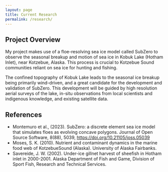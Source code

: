 ```yaml
---
layout: page
title: Current Research
permalink: /research/
---
```


## Project Overview

My project makes use of a floe-resolving sea ice model called SubZero to observe the seasonal breakup and motion of sea ice in Kobuk Lake (Hotham Inlet), near Kotzebue, Alaska. This process is crucial to Kotzebue Sound communities reliant on sea ice for hunting and fishing. 

The confined topography of Kobuk Lake leads to the seasonal ice breakup being primarily wind-driven, and a great candidate for the development and validation of SubZero. This development will be guided by high resolution aerial surveys of the lake, in-situ observations from local scientists and indigenous knowledge, and existing satellite data.

## References

- Montemuro et al., (2023). SubZero: a discrete element sea ice model that simulates floes as evolving concave polygons. Journal of Open Source Software, 8(88), 5039, https://doi.org/10.21105/joss.05039
- Moses, S. K. (2010). Nutrient and contaminant dynamics in the marine food web of KotzebueSound (Alaska). University of Alaska Fairbanks.
- Savereide, J. W. (2002). Under-ice gillnet harvest of sheefish in Hotham inlet in 2000-2001. Alaska Department of Fish and Game, Division of Sport Fish, Research and Technical Services.